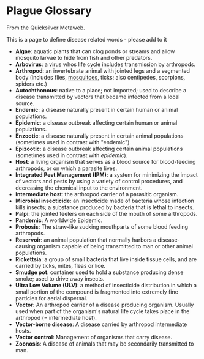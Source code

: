 
# Plague Glossary

From the Quicksilver Metaweb.

This is a page to define disease related words - please add to it

* **Algae**: aquatic plants that can clog ponds or streams and allow mosquito larvae to hide from fish and other predators.
* **Arbovirus**: a virus whos life cycle includes transmission by arthropods.
* **Arthropod**: an invertebrate animal with jointed legs and a segmented body (includes flies, [mosquitoes](/mosquitoes), ticks; also centipedes, scorpions, spiders etc.)
* **Autochthonous**: native to a place; not imported; used to describe a disease transmitted by vectors that became infected from a local source.
* **Endemic**: a disease naturally present in certain human or animal populations.
* **Epidemic**: a disease outbreak affecting certain human or animal populations.
* **Enzootic**: a disease naturally present in certain animal populations (sometimes used in contrast with "endemic").
* **Epizootic**: a disease outbreak affecting certain animal populations (sometimes used in contrast with *epidemic*).
* **Host**: a living organism that serves as a blood source for blood-feeding arthropods, or on which a parasite lives.
* **Integrated Pest Management (IPM)**: a system for minimizing the impact of vectors and pests by using a variety of control procedures, and decreasing the chemical input to the environment.
* **Intermediate host**: the arthropod carrier of a parasitic organism.
* **Microbial insecticide**: an insecticide made of bacteria whose infection kills insects; a substance produced by bacteria that is lethal to insects.
* **Palpi**: the jointed feelers on each side of the mouth of some arthropods.
* **Pandemic**: A worldwide Epidemic.
* **Probosis**: The straw-like sucking mouthparts of some blood feeding arthropods.
* **Reservoir**: an animal population that normally harbors a disease-causing organism capable of being transmitted to man or other animal populations.
* **Rickettsia**: a group of small bacteria that live inside tissue cells, and are carried by ticks, mites, fleas or lice.
* **Smudge pot**: container used to hold a substance producing dense smoke; used to drive away insects.
* **Ultra Low Volume (ULV)**: a method of insecticide distribution in which a small portion of the compound is fragmented into extremely fine particles for aerial dispersal.
* **Vector**: An arthropod carrier of a disease producing organism. Usually used when part of the organism's natural life cycle takes place in the arthropod (= intermediate host).
* **Vector-borne disease**: A disease carried by arthropod intermediate hosts.
* **Vector control**: Management of organisms that carry disease.
* **Zoonosis**: A disease of animals that may be secondarily transmitted to man.
